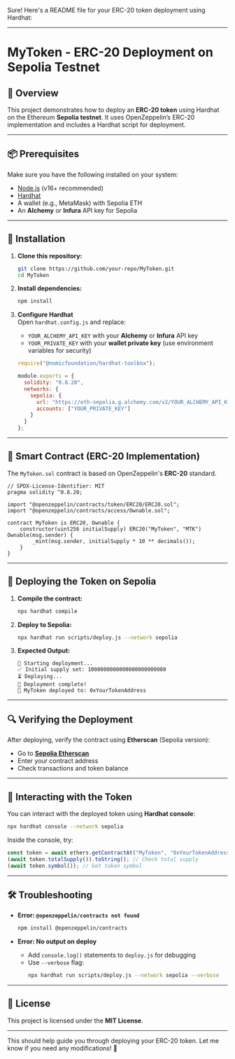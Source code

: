 Sure! Here's a README file for your ERC-20 token deployment using Hardhat:  

---

# **MyToken - ERC-20 Deployment on Sepolia Testnet**  

## **📝 Overview**  
This project demonstrates how to deploy an **ERC-20 token** using Hardhat on the Ethereum **Sepolia testnet**. It uses OpenZeppelin’s ERC-20 implementation and includes a Hardhat script for deployment.  

---

## **📦 Prerequisites**  
Make sure you have the following installed on your system:  
- [Node.js](https://nodejs.org/) (v16+ recommended)  
- [Hardhat](https://hardhat.org/)  
- A wallet (e.g., MetaMask) with Sepolia ETH  
- An **Alchemy** or **Infura** API key for Sepolia  

---

## **🚀 Installation**  

1. **Clone this repository:**  
   ```bash
   git clone https://github.com/your-repo/MyToken.git
   cd MyToken
   ```

2. **Install dependencies:**  
   ```bash
   npm install
   ```

3. **Configure Hardhat**  
   Open `hardhat.config.js` and replace:  
   - `YOUR_ALCHEMY_API_KEY` with your **Alchemy** or **Infura** API key  
   - `YOUR_PRIVATE_KEY` with your **wallet private key** (use environment variables for security)  

   ```javascript
   require("@nomicfoundation/hardhat-toolbox");

   module.exports = {
     solidity: "0.8.20",
     networks: {
       sepolia: {
         url: "https://eth-sepolia.g.alchemy.com/v2/YOUR_ALCHEMY_API_KEY",
         accounts: ["YOUR_PRIVATE_KEY"]
       }
     }
   };
   ```

---

## **📝 Smart Contract (ERC-20 Implementation)**  
The `MyToken.sol` contract is based on OpenZeppelin's **ERC-20** standard.  

```solidity
// SPDX-License-Identifier: MIT
pragma solidity ^0.8.20;

import "@openzeppelin/contracts/token/ERC20/ERC20.sol";
import "@openzeppelin/contracts/access/Ownable.sol";

contract MyToken is ERC20, Ownable {
    constructor(uint256 initialSupply) ERC20("MyToken", "MTK") Ownable(msg.sender) {
        _mint(msg.sender, initialSupply * 10 ** decimals());
    }
}
```

---

## **🚀 Deploying the Token on Sepolia**  

1. **Compile the contract:**  
   ```bash
   npx hardhat compile
   ```

2. **Deploy to Sepolia:**  
   ```bash
   npx hardhat run scripts/deploy.js --network sepolia
   ```

3. **Expected Output:**  
   ```
   📢 Starting deployment...
   ✅ Initial supply set: 1000000000000000000000000
   ⏳ Deploying...
   🎉 Deployment complete!
   📍 MyToken deployed to: 0xYourTokenAddress
   ```

---

## **🔍 Verifying the Deployment**  
After deploying, verify the contract using **Etherscan** (Sepolia version):  
- Go to **[Sepolia Etherscan](https://sepolia.etherscan.io/)**  
- Enter your contract address  
- Check transactions and token balance  

---

## **🎯 Interacting with the Token**  
You can interact with the deployed token using **Hardhat console**:  

```bash
npx hardhat console --network sepolia
```

Inside the console, try:  
```javascript
const token = await ethers.getContractAt("MyToken", "0xYourTokenAddress");
(await token.totalSupply()).toString(); // Check total supply
(await token.symbol()); // Get token symbol
```

---

## **🛠️ Troubleshooting**  

- **Error: `@openzeppelin/contracts not found`**  
  ```bash
  npm install @openzeppelin/contracts
  ```

- **Error: No output on deploy**  
  - Add `console.log()` statements to `deploy.js` for debugging  
  - Use `--verbose` flag:  
    ```bash
    npx hardhat run scripts/deploy.js --network sepolia --verbose
    ```

---

## **📜 License**  
This project is licensed under the **MIT License**.

---

This should help guide you through deploying your ERC-20 token. Let me know if you need any modifications! 🚀
